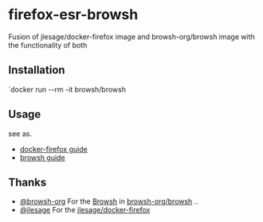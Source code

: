 # firefox-esr-browsh
Fusion of jlesage/docker-firefox image and browsh-org/browsh image with the functionality of both

## Installation
`docker run --rm -it browsh/browsh

## Usage
see as.
  * [docker-firefox guide](https://github.com/jlesage/docker-firefox/blob/master/README.md)
  * [browsh guide](https://github.com/browsh-org/browsh/blob/master/README.md)

## Thanks
  * [@browsh-org](https://github.com/browsh-org) For the [Browsh](https://www.brow.sh/) in [browsh-org/browsh](https://github.com/browsh-org/browsh) ..
  * [@jlesage](https://github.com/jlesage) For the [jlesage/docker-firefox](https://github.com/jlesage/docker-firefox)
